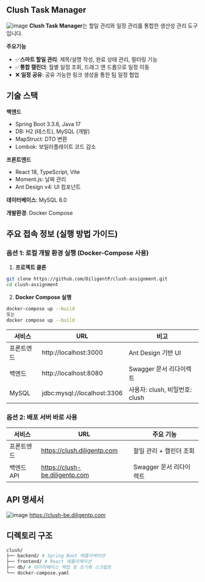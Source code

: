 ## Clush Task Manager
![image](https://obsidian-images-diligentp.s3.ap-northeast-2.amazonaws.com/f3c4d56f137fd2c024e5b40dedb6659c.png)
**Clush Task Manager**는 할일 관리와 일정 관리를 통합한 생산성 관리 도구입니다.

**주요기능**
- ✅**스마트 할일 관리**: 제목/설명 작성, 완료 상태 관리, 필터링 기능
- ✅**통합 캘린더**: 월별 일정 조회, 드래그 앤 드롭으로 일정 이동
- ❌ **일정 공유**: 공유 가능한 링크 생성을 통한 팀 일정 협업


## 기술 스택
**백엔드**
- Spring Boot 3.3.8, Java 17
- DB: H2 (테스트), MySQL (개발)
- MapStruct: DTO 변환
- Lombok: 보일러플레이트 코드 감소

**프론트엔드**
- React 18, TypeScript, Vite
- Moment.js: 날짜 관리
- Ant Design v4: UI 컴포넌트

**데이터베이스**: MySQL 8.0

**개발환경**: Docker Compose


## 주요 접속 정보 (실행 방법 가이드)
### 옵션 1: 로컬 개발 환경 실행 (Docker-Compose 사용)
1. **프로젝트 클론**
```bash
git clone https://github.com/DiligentP/clush-assignment.git
cd clush-assignment
```
2. **Docker Compose 실행**
```bash
docker-compose up --build
또는
docker compose up --build
```

| 서비스    | URL                          | 비고                          |
|-----------|------------------------------|-------------------------------|
| 프론트엔드 | http://localhost:3000       | Ant Design 기반 UI           |
| 백엔드    | http://localhost:8080       | Swagger 문서 리다이렉트            |
| MySQL     | jdbc:mysql://localhost:3306 | 사용자: clush, 비밀번호: clush |

### 옵션 2: 배포 서버 바로 사용
| 서비스    | URL                                | 주요 기능                     |
|-----------|------------------------------------|-----------------------------|
| 프론트엔드 | https://clush.diligentp.com       | 할일 관리 + 캘린더 조회      |
| 백엔드 API | https://clush-be.diligentp.com    | Swagger 문서 리다이렉트 |

## API 명세서
![image](https://obsidian-images-diligentp.s3.ap-northeast-2.amazonaws.com/281009a38e03c716ac5e03c8cda2aba6.png)
https://clush-be.diligentp.com


## 디렉토리 구조
```bash
clush/
├── backend/ # Spring Boot 애플리케이션
├── frontend/ # React 애플리케이션
├── db/ # 데이터베이스 벡업 및 초기화 스크립트
└── docker-compose.yaml
```

